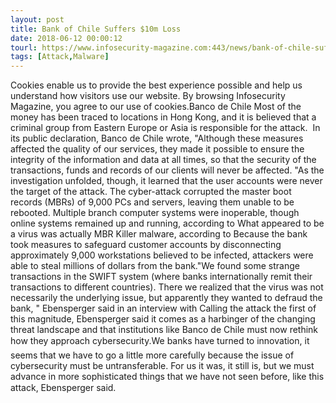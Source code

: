 ```yaml
---
layout: post
title: Bank of Chile Suffers $10m Loss
date: 2018-06-12 00:00:12
tourl: https://www.infosecurity-magazine.com:443/news/bank-of-chile-suffers-10m-loss/
tags: [Attack,Malware]
---
```

Cookies enable us to provide the best experience possible and help us understand how visitors use our website. By browsing Infosecurity Magazine, you agree to our use of cookies.Banco de Chile Most of the money has been traced to locations in Hong Kong, and it is believed that a criminal group from Eastern Europe or Asia is responsible for the attack.  In its public declaration, Banco de Chile wrote, "Although these measures affected the quality of our services, they made it possible to ensure the integrity of the information and data at all times, so that the security of the transactions, funds and records of our clients will never be affected. "As the investigation unfolded, though, it learned that the user accounts were never the target of the attack. The cyber-attack corrupted the master boot records (MBRs) of 9,000 PCs and servers, leaving them unable to be rebooted. Multiple branch computer systems were inoperable, though online systems remained up and running, according to What appeared to be a virus was actually MBR Killer malware, according to Because the bank took measures to safeguard customer accounts by disconnecting approximately 9,000 workstations believed to be infected, attackers were able to steal millions of dollars from the bank."We found some strange transactions in the SWIFT system (where banks internationally remit their transactions to different countries). There we realized that the virus was not necessarily the underlying issue, but apparently they wanted to defraud the bank, " Ebensperger said in an interview with Calling the attack the first of this magnitude, Ebensperger said it comes as a harbinger of the changing threat landscape and that institutions like Banco de Chile must now rethink how they approach cybersecurity.We banks have turned to innovation, it seems that we have to go a little more carefully because the issue of cybersecurity must be untransferable. For us it was, it still is, but we must advance in more sophisticated things that we have not seen before, like this attack, Ebensperger said.